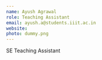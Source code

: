 ```yaml
---
name: Ayush Agrawal
role: Teaching Assistant
email: ayush.a@students.iiit.ac.in
website:
photo: dummy.png
---
```


SE Teaching Assistant
